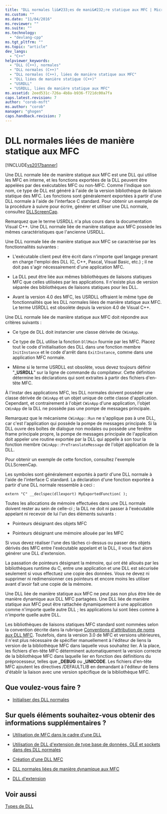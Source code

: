 ```yaml
---
title: "DLL normales li&#233;es de mani&#232;re statique aux MFC | Microsoft Docs"
ms.custom: ""
ms.date: "11/04/2016"
ms.reviewer: ""
ms.suite: ""
ms.technology: 
  - "devlang-cpp"
ms.tgt_pltfrm: ""
ms.topic: "article"
dev_langs: 
  - "C++"
helpviewer_keywords: 
  - "DLL (C++), normales"
  - "DLL normales (C++)"
  - "DLL normales (C++), liées de manière statique aux MFC"
  - "DLL liées de manière statique (C++)"
  - "USRDLL"
  - "USRDLL, liées de manière statique aux MFC"
ms.assetid: 2eed531c-726a-4b8a-b936-f721dc00a7fa
caps.latest.revision: 7
author: "corob-msft"
ms.author: "corob"
manager: "ghogen"
caps.handback.revision: 7
---
```

# DLL normales li&#233;es de mani&#232;re statique aux MFC
[!INCLUDE[vs2017banner](../assembler/inline/includes/vs2017banner.md)]

Une DLL normale liée de manière statique aux MFC est une DLL qui utilise les MFC en interne, et les fonctions exportées de la DLL peuvent être appelées par des exécutables MFC ou non\-MFC.  Comme l'indique son nom, ce type de DLL est généré à l'aide de la version bibliothèque de liaison statique des MFC.  Les fonctions sont généralement exportées à partir d'une DLL normale à l'aide de l'interface C standard.  Pour obtenir un exemple de la procédure à suivre pour écrire, générer et utiliser une DLL normale, consultez [DLLScreenCap](http://msdn.microsoft.com/fr-fr/2171291d-3a50-403b-90a1-d93c2acb4f4a).  
  
 Remarquez que le terme USRDLL n'a plus cours dans la documentation Visual C\+\+.  Une DLL normale liée de manière statique aux MFC possède les mêmes caractéristiques que l'ancienne USRDLL.  
  
 Une DLL normale liée de manière statique aux MFC se caractérise par les fonctionnalités suivantes :  
  
-   L'exécutable client peut être écrit dans n'importe quel langage prenant en charge l'emploi des DLL \(C, C\+\+, Pascal, Visual Basic, etc.\) ; il ne doit pas s'agir nécessairement d'une application MFC.  
  
-   La DLL peut être liée aux mêmes bibliothèques de liaisons statiques MFC que celles utilisées par les applications.  Il n'existe plus de version séparée des bibliothèques de liaisons statiques pour les DLL.  
  
-   Avant la version 4.0 des MFC, les USRDLL offraient le même type de fonctionnalités que les DLL normales liées de manière statique aux MFC.  Le terme USRDLL est obsolète depuis la version 4.0 de Visual C\+\+.  
  
 Une DLL normale liée de manière statique aux MFC doit répondre aux critères suivants :  
  
-   Ce type de DLL doit instancier une classe dérivée de `CWinApp`.  
  
-   Ce type de DLL utilise la fonction `DllMain` fournie par les MFC.  Placez tout le code d'initialisation des DLL dans une fonction membre `InitInstance` et le code d'arrêt dans `ExitInstance`, comme dans une application MFC normale.  
  
-   Même si le terme USRDLL est obsolète, vous devez toujours définir "**\_USRDLL**" sur la ligne de commande du compilateur.  Cette définition détermine les déclarations qui sont extraites à partir des fichiers d'en\-tête MFC.  
  
 À l'instar des applications MFC, les DLL normales doivent posséder une classe dérivée de `CWinApp` et un objet unique de cette classe d'application.  Cependant, et contrairement à l'objet `CWinApp` d'une application, l'objet `CWinApp` de la DLL ne possède pas une pompe de messages principale.  
  
 Remarquez que le mécanisme `CWinApp::Run` ne s'applique pas à une DLL, car c'est l'application qui possède la pompe de messages principale.  Si la DLL ouvre des boîtes de dialogue non modales ou possède une fenêtre frame principale propre, la pompe de messages principale de l'application doit appeler une routine exportée par la DLL qui appelle à son tour la fonction membre `CWinApp::PreTranslateMessage` de l'objet application de la DLL.  
  
 Pour obtenir un exemple de cette fonction, consultez  l'exemple DLLScreenCap.  
  
 Les symboles sont généralement exportés à partir d'une DLL normale à l'aide de l'interface C standard.  La déclaration d'une fonction exportée à partir d'une DLL normale ressemble à ceci :  
  
```  
extern "C" __declspec(dllexport) MyExportedFunction( );  
```  
  
 Toutes les allocations de mémoire effectuées dans une DLL normale doivent rester au sein de celle\-ci ; la DLL ne doit ni passer à l'exécutable appelant ni recevoir de lui l'un des éléments suivants :  
  
-   Pointeurs désignant des objets MFC  
  
-   Pointeurs désignant une mémoire allouée par les MFC  
  
 Si vous devez réaliser l'une des tâches ci\-dessus ou passer des objets dérivés des MFC entre l'exécutable appelant et la DLL, il vous faut alors générer une DLL d'extension.  
  
 La passation de pointeurs désignant la mémoire, qui ont été alloués par les bibliothèques runtime du C, entre une application et une DLL est sécurisée seulement si vous effectuez une copie des données.  Vous ne devez ni supprimer ni redimensionner ces pointeurs et encore moins les utiliser avant d'avoir fait une copie de la mémoire.  
  
 Une DLL liée de manière statique aux MFC ne peut pas non plus être liée de manière dynamique aux DLL MFC partagées.  Une DLL liée de manière statique aux MFC peut être rattachée dynamiquement à une application comme n'importe quelle autre DLL ; les applications lui sont liées comme à n'importe quelle autre DLL.  
  
 Les bibliothèques de liaisons statiques MFC standard sont nommées selon la convention décrite dans la rubrique [Conventions d'attribution de noms aux DLL MFC](../build/naming-conventions-for-mfc-dlls.md).  Toutefois, dans la version 3.0 de MFC et versions ultérieures, il n'est plus nécessaire de spécifier manuellement à l'éditeur de liens la version de la bibliothèque MFC dans laquelle vous souhaitez lier.  À la place, les fichiers d'en\-tête MFC déterminent automatiquement la version correcte de la bibliothèque MFC dans laquelle lier en fonction des définitions du préprocesseur, telles que **\_DEBUG** ou **\_UNICODE**.  Les fichiers d'en\-tête MFC ajoutent les directives \/DEFAULTLIB en demandant à l'éditeur de liens d'établir la liaison avec une version spécifique de la bibliothèque MFC.  
  
## Que voulez\-vous faire ?  
  
-   [Initialiser des DLL normales](../build/initializing-regular-dlls.md)  
  
## Sur quels éléments souhaitez\-vous obtenir des informations supplémentaires ?  
  
-   [Utilisation de MFC dans le cadre d'une DLL](../mfc/tn011-using-mfc-as-part-of-a-dll.md)  
  
-   [Utilisation de DLL d'extension de type base de données, OLE et sockets dans des DLL normales](../build/using-database-ole-and-sockets-extension-dlls-in-regular-dlls.md)  
  
-   [Création d'une DLL MFC](../mfc/reference/mfc-dll-wizard.md)  
  
-   [DLL normales liées de manière dynamique aux MFC](../build/regular-dlls-dynamically-linked-to-mfc.md)  
  
-   [DLL d'extension](../build/extension-dlls-overview.md)  
  
## Voir aussi  
 [Types de DLL](../build/kinds-of-dlls.md)